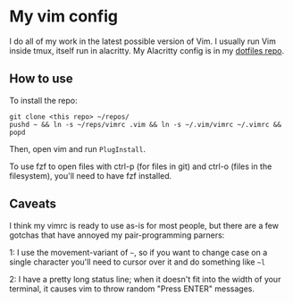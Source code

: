 My vim config
=============

I do all of my work in the latest possible version of Vim.
I usually run Vim inside tmux, itself run in alacritty.
My Alacritty config is in my [dotfiles repo](https://github.com/igor47/dotfiles).

How to use
---------

To install the repo:

    git clone <this repo> ~/repos/
    pushd ~ && ln -s ~/reps/vimrc .vim && ln -s ~/.vim/vimrc ~/.vimrc && popd

Then, open vim and run `PlugInstall`.

To use fzf to open files with ctrl-p (for files in git) and ctrl-o (files in the filesystem), you'll need to have fzf installed.

Caveats
-------

I think my vimrc is ready to use as-is for most people, but there are a few gotchas that have annoyed my pair-programming parners:

1: I use the movement-variant of `~`, so if you want to change case on a single character you'll need to cursor over it and do something like `~l`

2: I have a pretty long status line; when it doesn't fit into the width of your terminal, it causes vim to throw random "Press ENTER" messages.

